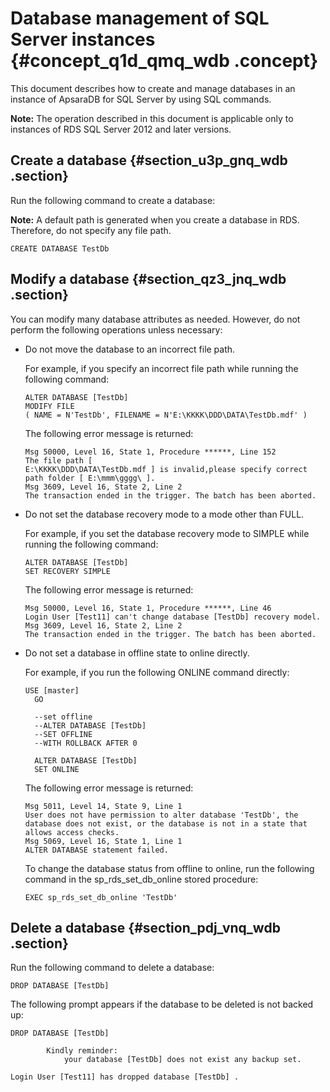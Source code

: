 # Database management of SQL Server instances {#concept_q1d_qmq_wdb .concept}

This document describes how to create and manage databases in an instance of ApsaraDB for SQL Server by using SQL commands.

**Note:** The operation described in this document is applicable only to instances of RDS SQL Server 2012 and later versions.

## Create a database {#section_u3p_gnq_wdb .section}

Run the following command to create a database:

**Note:** A default path is generated when you create a database in RDS. Therefore, do not specify any file path.

```
CREATE DATABASE TestDb
```

## Modify a database {#section_qz3_jnq_wdb .section}

You can modify many database attributes as needed. However, do not perform the following operations unless necessary:

-   Do not move the database to an incorrect file path.

    For example, if you specify an incorrect file path while running the following command:

    ```
    ALTER DATABASE [TestDb]
    MODIFY FILE
    ( NAME = N'TestDb', FILENAME = N'E:\KKKK\DDD\DATA\TestDb.mdf' )
    ```

    The following error message is returned:

    ```
    Msg 50000, Level 16, State 1, Procedure ******, Line 152
    The file path [ 
    E:\KKKK\DDD\DATA\TestDb.mdf ] is invalid,please specify correct path folder [ E:\mmm\gggg\ ].
    Msg 3609, Level 16, State 2, Line 2
    The transaction ended in the trigger. The batch has been aborted.
    ```

-   Do not set the database recovery mode to a mode other than FULL.

    For example, if you set the database recovery mode to SIMPLE while running the following command:

    ```
    ALTER DATABASE [TestDb]
    SET RECOVERY SIMPLE
    ```

    The following error message is returned:

    ```
    Msg 50000, Level 16, State 1, Procedure ******, Line 46
    Login User [Test11] can't change database [TestDb] recovery model.
    Msg 3609, Level 16, State 2, Line 2
    The transaction ended in the trigger. The batch has been aborted.
    ```

-   Do not set a database in offline state to online directly.

    For example, if you run the following ONLINE command directly:

    ```
    USE [master]
      GO
    
      --set offline
      --ALTER DATABASE [TestDb]
      --SET OFFLINE
      --WITH ROLLBACK AFTER 0
    
      ALTER DATABASE [TestDb]
      SET ONLINE
    ```

    The following error message is returned:

    ```
    Msg 5011, Level 14, State 9, Line 1
    User does not have permission to alter database 'TestDb', the database does not exist, or the database is not in a state that allows access checks.
    Msg 5069, Level 16, State 1, Line 1
    ALTER DATABASE statement failed.
    ```

    To change the database status from offline to online, run the following command in the sp\_rds\_set\_db\_online stored procedure:

    ```
    EXEC sp_rds_set_db_online 'TestDb'
    ```


## Delete a database {#section_pdj_vnq_wdb .section}

Run the following command to delete a database:

```
DROP DATABASE [TestDb]
```

The following prompt appears if the database to be deleted is not backed up:

```
DROP DATABASE [TestDb]
        
        Kindly reminder:
            your database [TestDb] does not exist any backup set.
        
Login User [Test11] has dropped database [TestDb] .
```

